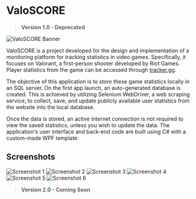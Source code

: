 # ValoSCORE
> **Version 1.0 - Deprecated**

![ValoSCORE Banner](https://github.com/bastysmc/ValoSCORE/blob/assets/127879422/01dca738-e900-489f-a41f-f6ec6c8b73e2.png)

ValoSCORE is a project developed for the design and implementation of a monitoring platform for tracking statistics in video games. Specifically, it focuses on Valorant, a first-person shooter developed by Riot Games. Player statistics from the game can be accessed through [tracker.gg](https://tracker.gg/).

The objective of this application is to store these game statistics locally in an SQL server. On the first app launch, an auto-generated database is created. This is achieved by utilizing Selenium WebDriver, a web scraping service, to collect, save, and update publicly available user statistics from the website into the local database.

Once the data is stored, an active internet connection is not required to view the saved statistics, unless you wish to update the data. The application's user interface and back-end code are built using C# with a custom-made WPF template.

## Screenshots

![Screenshot 1](https://github.com/bastysmc/ValoSCORE/blob/assets/127879422/ca08d90b-50df-458b-9a81-07a64c1e6763.png)
![Screenshot 2](https://github.com/bastysmc/ValoSCORE/blob/assets/127879422/c01046ee-c4cf-4d83-af91-4b142c1937c3.png)
![Screenshot 3](https://github.com/bastysmc/ValoSCORE/blob/assets/127879422/0b77261b-fb7e-4748-9be5-2d39816b4278.png)
![Screenshot 4](https://github.com/bastysmc/ValoSCORE/blob/assets/127879422/565abea0-8ed6-4803-9d77-aa919613d333.png)
![Screenshot 5](https://github.com/bastysmc/ValoSCORE/blob/assets/127879422/8ea442ea-c8fc-4f21-8290-15fb61f6e56c.png)
![Screenshot 6](https://github.com/bastysmc/ValoSCORE/blob/assets/127879422/406a7236-9213-44c2-8fd7-cfb642951140.png)

> **Version 2.0 - Coming Soon**

